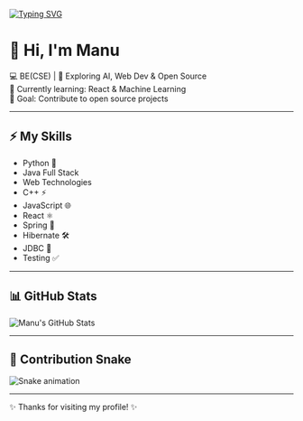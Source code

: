 [![Typing SVG](https://readme-typing-svg.herokuapp.com?size=28&duration=4000&color=00F7FF&center=true&vCenter=true&lines=Hi%2C+I'm+Manu!;BE+(CSE)+Student;Exploring+AI+%26+Web+Dev;Open+Source+Contributor;Future+Full+Stack+Developer)](https://git.io/typing-svg)

# 👋 Hi, I'm Manu  

💻 BE(CSE) | 🚀 Exploring AI, Web Dev & Open Source  
🌱 Currently learning: React & Machine Learning  
🎯 Goal: Contribute to open source projects  

---

## ⚡ My Skills
- Python 🐍  
- Java Full Stack  
- Web Technologies  
- C++ ⚡  
- JavaScript 🌐  
- React ⚛️  
- Spring 🌱  
- Hibernate 🛠️  
- JDBC 🔗  
- Testing ✅  

---

## 📊 GitHub Stats
![Manu's GitHub Stats](https://github-readme-stats.vercel.app/api?username=Manoj2134&show_icons=true&theme=radical)

---

## 🐍 Contribution Snake
![Snake animation](https://raw.githubusercontent.com/Manoj2134/Manoj2134/output/snake.svg)

---

✨ Thanks for visiting my profile! ✨

